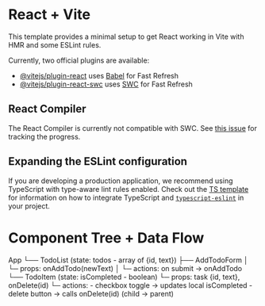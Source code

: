 # React + Vite

This template provides a minimal setup to get React working in Vite with HMR and some ESLint rules.

Currently, two official plugins are available:

- [@vitejs/plugin-react](https://github.com/vitejs/vite-plugin-react/blob/main/packages/plugin-react) uses [Babel](https://babeljs.io/) for Fast Refresh
- [@vitejs/plugin-react-swc](https://github.com/vitejs/vite-plugin-react/blob/main/packages/plugin-react-swc) uses [SWC](https://swc.rs/) for Fast Refresh

## React Compiler

The React Compiler is currently not compatible with SWC. See [this issue](https://github.com/vitejs/vite-plugin-react/issues/428) for tracking the progress.

## Expanding the ESLint configuration

If you are developing a production application, we recommend using TypeScript with type-aware lint rules enabled. Check out the [TS template](https://github.com/vitejs/vite/tree/main/packages/create-vite/template-react-ts) for information on how to integrate TypeScript and [`typescript-eslint`](https://typescript-eslint.io) in your project.

# Component Tree + Data Flow

App
└── TodoList (state: todos - array of {id, text})
    ├── AddTodoForm
    │   └─ props: onAddTodo(newText)
    │   └─ actions: on submit -> onAddTodo
    └── TodoItem (state: isCompleted - boolean)
        └─ props: task {id, text}, onDelete(id)
        └─ actions:
            - checkbox toggle -> updates local isCompleted
            - delete button -> calls onDelete(id) (child → parent)